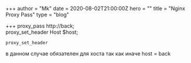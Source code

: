 +++
author = "Mk"
date = 2020-08-02T21:00:00Z
hero = ""
title = "Nginx Proxy Pass"
type = "blog"

+++
proxy_pass http://back;  
proxy_set_header Host      $host;

    proxy_set_header

в данном случае обязателен для хоста так как иначе host = back